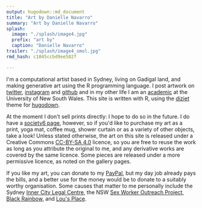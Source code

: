 ```yaml
---
output: hugodown::md_document
title: "Art by Danielle Navarro"
summary: "Art by Danielle Navarro"
splash:
  image: "./splash/image4.jpg"
  prefix: "art by"
  caption: "Danielle Navarro"
trailer: "./splash/image4_smol.jpg"
rmd_hash: c1045ccbd9ee582f

---
```


I'm a computational artist based in Sydney, living on Gadigal land, and making generative art using the R programming language. I post artwork on [twitter](https://twitter.com/djnavarro), [instagram](https://www.instagram.com/daniellenavarro77/) and [github](https://github.com/djnavarro) and in my other life I am an [academic](https://djnavarro.net/) at the University of New South Wales. This site is written with R, using the [diziet](https://github.com/djnavarro/hugo-diziet) theme for [hugodown](https://github.com/r-lib/hugodown).

At the moment I don't sell prints directly: I hope to do so in the future. I do have a [society6 page](https://society6.com/djnavarro), however, so if you'd like to purchase my art as a print, yoga mat, coffee mug, shower curtain or as a variety of other objects, take a look! Unless stated otherwise, the art on this site is released under a Creative Commons [CC-BY-SA 4.0](https://creativecommons.org/licenses/by-sa/4.0/) licence, so you are free to reuse the work as long as you attribute the original to me, and any derivative works are covered by the same licence. Some pieces are released under a more permissive licence, as noted on the gallery pages.

If you like my art, you can donate to my [PayPal](https://www.paypal.me/daniellenavarro77), but my day job already pays the bills, and a better use for the money would be to donate to a suitably worthy organisation. Some causes that matter to me personally include the Sydney [Inner City Legal Centre](https://www.iclc.org.au/), the NSW [Sex Worker Outreach Project](https://swop.org.au/), [Black Rainbow](http://www.blackrainbow.org.au/), and [Lou's Place](https://www.lousplace.com.au/).

